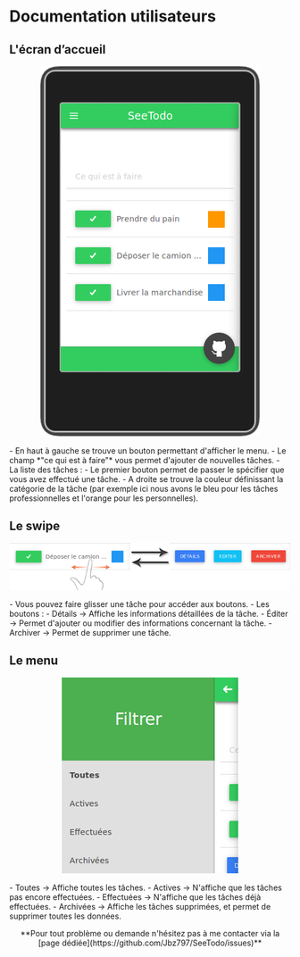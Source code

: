 # Documentation utilisateurs

## L'écran d’accueil
<p align="center"><img src="acceuil.jpg"/></p>
- En haut à gauche se trouve un bouton permettant d'afficher le menu.
- Le champ *"ce qui est à faire"* vous permet d'ajouter de nouvelles tâches.
- La liste des tâches :
  - Le premier bouton permet de passer le spécifier que vous avez effectué une tâche.
  - A droite se trouve la couleur définissant la catégorie de la tâche (par exemple ici nous avons le bleu pour les tâches professionnelles et l'orange pour les personnelles).

## Le swipe
<p align="center"><img src="swipe.jpg"/></p>
- Vous pouvez faire glisser une tâche pour accéder aux boutons.
- Les boutons :
  - Détails -> Affiche les informations détaillées de la tâche.
  - Éditer -> Permet d'ajouter ou modifier des informations concernant la tâche.
  - Archiver -> Permet de supprimer une tâche.

## Le menu
<p align="center"><img src="menu.jpg"/></p>
- Toutes -> Affiche toutes les tâches.
- Actives -> N'affiche que les tâches pas encore effectuées.
- Effectuées -> N'affiche que les tâches déjà effectuées.
- Archivées -> Affiche les tâches supprimées, et permet de supprimer toutes les données.

<p align="center">**Pour tout problème ou demande n'hésitez pas à me contacter via la [page dédiée](https://github.com/Jbz797/SeeTodo/issues)**</p>
